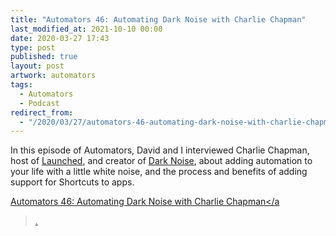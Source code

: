 ```yaml
---
title: "Automators 46: Automating Dark Noise with Charlie Chapman"
last_modified_at: 2021-10-10 00:00
date: 2020-03-27 17:43
type: post
published: true
layout: post
artwork: automators
tags:
  - Automators
  - Podcast
redirect_from:
  - "/2020/03/27/automators-46-automating-dark-noise-with-charlie-chapman.html"
---
```



  In this episode of Automators, David and I interviewed Charlie Chapman, host
  of <a href="https://launchedfm.com/">Launched</a>, and creator of
  <a href="https://darknoise.app/">Dark Noise</a>, about adding automation to
  your life with a little white noise, and the process and benefits of adding
  support for Shortcuts to apps.  

<!--more-->

  <a href="http://relay.fm/automators/46"
    >Automators 46: Automating Dark Noise with Charlie Chapman</a
  >.  
